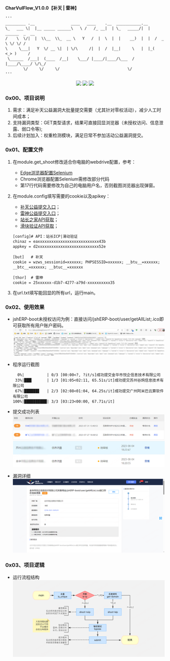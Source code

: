 **CharVulFlow_V1.0.0【补天 | 雷神】**

    '''
    _________ .__                ____   ____    .__  ___________.__                 
    \_   ___ \|  |__ _____ ______\   \ /   /_ __|  | \_   _____/|  |   ______  _  __
    /    \  \/|  |  \\__  \\_  __ \   Y   /  |  \  |  |    __)  |  |  /  _ \ \/ \/ /
    \     \___|   Y  \/ __ \|  | \/\     /|  |  /  |__|     \   |  |_(  <_> )     / 
     \______  /___|  (____  /__|    \___/ |____/|____/\___  /   |____/\____/ \/\_/  
            \/     \/     \/                              \/
    '''
<p align="center">
<a href="https://opensource.org/licenses/MIT"><img src="https://img.shields.io/badge/license-MIT-_red.svg"></a>
<a href="https://github.com/asaotomo/fofamap/issues"><img src="https://img.shields.io/badge/contributions-welcome-brightgreen.svg?style=flat"></a>
<a href="https://github.com/sqlmapproject/sqlmap/actions/workflows/tests.yml"><img src="https://img.shields.io/badge/python-3.7-blue.svg"></a>
</p>

### 0x00、项目说明
1. 需求：满足补天公益漏洞大批量提交需要（尤其针对零权活动），减少人工时间成本；
2. 支持漏洞类型：GET类型请求，结果可直接回显浏览器（未授权访问、信息泄露、弱口令等);
3. 后续计划加入：权重检测模块，满足日常不参加活动公益漏洞提交。

### 0x01、配置文件

1. 在module.get_shoot修改适合你电脑的webdrive配置，参考：  
   - [Edge浏览器配置Selenium](https://blog.csdn.net/tk1023/article/details/109078613)    
   - Chrome浏览器配置Selenium需修改部分代码
   - 第17行代码需要修改为自己的电脑用户名，否则截图浏览器出现弹窗。


2. 在module.config填写需要的cookie以及apikey：
    - [补天公益提交入口](https://www.butian.net/Loo/submit)；
    - [雷神公益提交入口](https://bug.bountyteam.com/index)；
    - [站长之家API获取](https://my.chinaz.com/ChinazAPI/DataCenter/MyDataApi)；  
    - [滑块验证API获取](http://rrocr.com/)；
    ```
    [config]# API：站长ICP|滑动验证
    chinaz = eaxxxxxxxxxxxxxxxxxxxxxxxxxxx43b 
    appkey = d2xxxxxxxxxxxxxxxxxxxxxxxxxxx52e
    
    [but]   # 补天
    cookie = wzws_sessionid=xxxxxx; PHPSESSID=xxxxxx; __btu__=xxxxxx; __btc__=xxxxxx; __btuc__=xxxxxx
    
    [thor]  # 雷神
    cookie = 25xxxxxx-d1b7-4277-a79d-xxxxxxxxxx35
    ```
4. 在url.txt填写能回显的所有url，运行main。

### 0x02、使用效果
- jshERP-boot未授权访问为例：直接访问/jshERP-boot/user/getAllList;.ico即可获取所有用户账户密码。
![img_1.png](images%2Fimg_1.png)

- 程序运行截图

    ```
      0%|          | 0/3 [00:00<?, ?it/s]成功提交金华市悦企信息技术有限公司
     33%|███▎      | 1/3 [01:05<02:11, 65.51s/it]成功提交苏州谷鸽信息技术有限公司
     67%|██████▋   | 2/3 [02:08<01:04, 64.25s/it]成功提交广州阿米巴云算软件有限公司
    100%|██████████| 3/3 [03:23<00:00, 67.71s/it]
    ```
- 提交成功列表
    ![img_2.png](images%2Fimg_2.png)
    ![img_3.png](images%2Fimg_3.png)
- 漏洞详细
    ![img_4.png](images%2Fimg_4.png)

### 0x03、项目逻辑
- 运行流程结构
    ![img.png](images%2Fimg.png)
